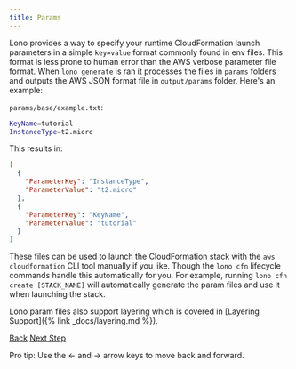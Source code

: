 ```yaml
---
title: Params
---
```


Lono provides a way to specify your runtime CloudFormation launch parameters in a simple `key=value` format commonly found in env files.  This format is less prone to human error than the AWS verbose parameter file format.  When `lono generate` is ran it processes the files in `params` folders and outputs the AWS JSON format file in `output/params` folder.  Here's an example:

`params/base/example.txt`:

```sh
KeyName=tutorial
InstanceType=t2.micro
```

This results in:

```json
[
  {
    "ParameterKey": "InstanceType",
    "ParameterValue": "t2.micro"
  },
  {
    "ParameterKey": "KeyName",
    "ParameterValue": "tutorial"
  }
]
```

These files can be used to launch the CloudFormation stack with the `aws cloudformation` CLI tool manually if you like. Though the `lono cfn` lifecycle commands handle this automatically for you. For example, running `lono cfn create [STACK_NAME]` will automatically generate the param files and use it when launching the stack.

Lono param files also support layering which is covered in [Layering Support]({% link _docs/layering.md %}).

<a id="prev" class="btn btn-basic" href="{% link _docs/config-variables.md %}">Back</a>
<a id="next" class="btn btn-primary" href="{% link _docs/layering.md %}">Next Step</a>
<p class="keyboard-tip">Pro tip: Use the <- and -> arrow keys to move back and forward.</p>
